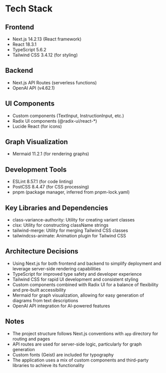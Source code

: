 # Tech Stack

## Frontend

-   Next.js 14.2.13 (React framework)
-   React 18.3.1
-   TypeScript 5.6.2
-   Tailwind CSS 3.4.12 (for styling)

## Backend

-   Next.js API Routes (serverless functions)
-   OpenAI API (v4.62.1)

## UI Components

-   Custom components (TextInput, InstructionInput, etc.)
-   Radix UI components (@radix-ui/react-\*)
-   Lucide React (for icons)

## Graph Visualization

-   Mermaid 11.2.1 (for rendering graphs)

## Development Tools

-   ESLint 8.57.1 (for code linting)
-   PostCSS 8.4.47 (for CSS processing)
-   pnpm (package manager, inferred from pnpm-lock.yaml)

## Key Libraries and Dependencies

-   class-variance-authority: Utility for creating variant classes
-   clsx: Utility for constructing className strings
-   tailwind-merge: Utility for merging Tailwind CSS classes
-   tailwindcss-animate: Animation plugin for Tailwind CSS

## Architecture Decisions

-   Using Next.js for both frontend and backend to simplify deployment and leverage server-side rendering capabilities
-   TypeScript for improved type safety and developer experience
-   Tailwind CSS for rapid UI development and consistent styling
-   Custom components combined with Radix UI for a balance of flexibility and pre-built accessibility
-   Mermaid for graph visualization, allowing for easy generation of diagrams from text descriptions
-   OpenAI API integration for AI-powered features

## Notes

-   The project structure follows Next.js conventions with `app` directory for routing and pages
-   API routes are used for server-side logic, particularly for graph generation
-   Custom fonts (Geist) are included for typography
-   The application uses a mix of custom components and third-party libraries to achieve its functionality
